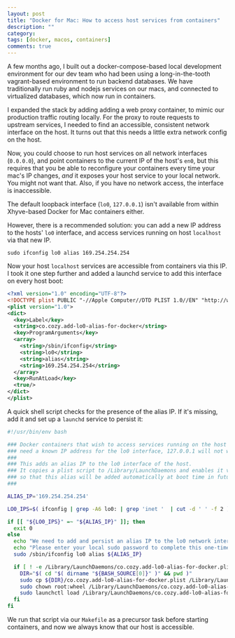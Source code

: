 ```yaml
---
layout: post
title: "Docker for Mac: How to access host services from containers"
description: ""
category: 
tags: [docker, macos, containers]
comments: true
---
```

A few months ago, I built out a docker-compose-based local development environment for our dev team who had been using a long-in-the-tooth vagrant-based environment to run backend databases. We have traditionally run ruby and nodejs services on our macs, and connected to virtualized databases, which now run in containers. 

I expanded the stack by adding adding a web proxy container, to mimic our production traffic routing locally. For the proxy to route requests to upstream services, I needed to find an accessible, consistent network interface on the host. It turns out that this needs a little extra network config on the host.

Now, you could choose to run host services on all network interfaces (`0.0.0.0`), and point containers to the current IP of the host's `en0`, but this requires that you be able to reconfigure your containers every time your mac's IP changes, _and_ it exposes your host service to your local network. You might not want that. Also, if you have no network access, the interface is inaccessible.

The default loopback interface (`lo0`, `127.0.0.1`) isn't available from within Xhyve-based Docker for Mac containers either.

However, there is a recommended solution: you can add a new IP address to the hosts' `lo0` interface, and access services running on host `localhost` via that new IP.

```
sudo ifconfig lo0 alias 169.254.254.254
```

Now your host `localhost` services are accessible from containers via this IP. I took it one step further and added a launchd service to add this interface on every host boot:

```xml
<?xml version="1.0" encoding="UTF-8"?>
<!DOCTYPE plist PUBLIC "-//Apple Computer//DTD PLIST 1.0//EN" "http://www.apple.com/DTDs/PropertyList-1.0.dtd">
<plist version="1.0">
<dict>
  <key>Label</key>
  <string>co.cozy.add-lo0-alias-for-docker</string>
  <key>ProgramArguments</key>
  <array>
    <string>/sbin/ifconfig</string>
    <string>lo0</string>
    <string>alias</string>
    <string>169.254.254.254</string>
  </array>
  <key>RunAtLoad</key>
  <true/>
</dict>
</plist>
```

A quick shell script checks for the presence of the alias IP. If it's missing, add it and set up a `launchd` service to persist it:

```bash
#!/usr/bin/env bash

### Docker containers that wish to access services running on the host (this mac)
### need a known IP address for the lo0 interface, 127.0.0.1 will not work.
###
### This adds an alias IP to the lo0 interface of the host.
### It copies a plist script to /Library/LaunchDaemons and enables it via launchctl,
### so that this alias will be added automatically at boot time in future.
### 

ALIAS_IP='169.254.254.254'

LO0_IPS=$( ifconfig | grep -A6 lo0: | grep 'inet '  | cut -d ' ' -f 2 )

if [[ "${LO0_IPS}" =~ "${ALIAS_IP}" ]]; then
  exit 0
else
  echo "We need to add and persist an alias IP to the lo0 network interface."
  echo "Please enter your local sudo password to complete this one-time task:"
  sudo /sbin/ifconfig lo0 alias ${ALIAS_IP}

  if [ ! -e /Library/LaunchDaemons/co.cozy.add-lo0-alias-for-docker.plist ]; then
    DIR="$( cd "$( dirname "${BASH_SOURCE[0]}" )" && pwd )" 
    sudo cp ${DIR}/co.cozy.add-lo0-alias-for-docker.plist /Library/LaunchDaemons/
    sudo chown root:wheel /Library/LaunchDaemons/co.cozy.add-lo0-alias-for-docker.plist
    sudo launchctl load /Library/LaunchDaemons/co.cozy.add-lo0-alias-for-docker.plist
  fi
fi
```

We run that script via our `Makefile` as a precursor task before starting containers, and now we always know that our host is accessible.